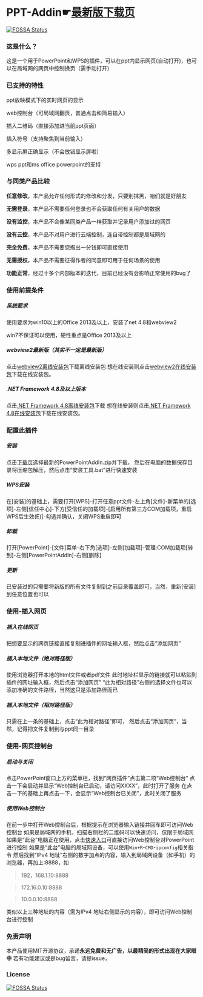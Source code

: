 # PPT-Addin☛[最新版下载页](https://github.com/yuwenhui2020/PPT-Addin/releases)
[![FOSSA Status](https://app.fossa.com/api/projects/git%2Bgithub.com%2Fyuwenhui2020%2FPPT-Addin.svg?type=shield)](https://app.fossa.com/projects/git%2Bgithub.com%2Fyuwenhui2020%2FPPT-Addin?ref=badge_shield)

### 这是什么？
这是一个用于PowerPoint和WPS的插件，可以在ppt内显示网页(自动打开)，也可以在局域网的网页中控制换页（需手动打开）
### 已支持的特性
ppt放映模式下的实时网页的显示

web控制台（可局域网翻页，普通点击和简易输入）

插入二维码（直接添加进当前ppt页面）

插入符号（支持聚焦到当前输入）

多显示屏正确显示（不会放错显示屏啦）

wps ppt和ms office powerpoint的支持

### 与同类产品比较
**任意修改**，本产品允许任何形式的修改和分发，只要别抹黑，咱们就是好朋友

**无需登录**，本产品不需要任何登录也不会获取任何有关用户的数据

**没有监控**，本产品不会像某同类产品一样获取并记录用户添加过的网页

**没有云控**，本产品不对用户进行云端控制，连自带控制都是局域网的

**完全免费**，本产品不需要您掏出一分钱即可直接使用

**无需授权**，本产品不需要征得作者的同意即可用于任何场景的使用

**功能正常**，经过十多个内部版本的迭代，目前已经没有会影响正常使用的bug了
### 使用前提条件
##### 系统要求
使用要求为win10以上的Office 2013及以上，安装了net 4.8和webview2

win7不保证可以使用，硬性重点是Office 2013及以上
##### webview2最新版（其实不一定是最新版）
点击[webview2离线安装包](https://msedge.sf.dl.delivery.mp.microsoft.com/filestreamingservice/files/038e5be3-91a2-4c14-b2eb-2fac728c8c2c/MicrosoftEdgeWebView2RuntimeInstallerX86.exe)下载离线安装包
想在线安装则点击[webview2在线安装包](https://go.microsoft.com/fwlink/p/?LinkId=2124703)下载在线安装包。
##### .NET Framework 4.8及以上版本
点击[.NET Framework 4.8离线安装包](https://go.microsoft.com/fwlink/?linkid=2088631)下载
想在线安装则点击[.NET Framework 4.8在线安装包](https://go.microsoft.com/fwlink/?LinkId=2085155)下载在线安装包。
### 配置此插件
##### 安装
点击[下载页](https://github.com/yuwenhui2020/PPT-Addin/releases)选择最新的PowerPointAddIn.zip并下载，
然后在电脑的数据保存目录将压缩包解压，然后点击“安装工具.bat”进行快速安装
##### WPS安装
在[安装]的基础上，需要打开[WPS]-打开任意ppt文件-左上角[文件]-新菜单的[选项]-左侧[信任中心]-下方[受信任的加载项]-[启用所有第三方COM加载项，重启WPS后生效(E)]-勾选并确认，关闭WPS重启即可
##### 卸载
打开[PowerPoint]-[文件]菜单-右下角[选项]-左侧[加载项]-管理:COM加载项[转到]-左侧[PowerPointAddIn]-右侧[删除]
##### 更新
已安装过的只需要将新版的所有文件复制到之前目录覆盖即可，当然，重新[安装]到任意位置也可以
### 使用-插入网页
##### 插入在线网页
把想要显示的网页链接直接复制进插件的网址输入框，然后点击“添加网页”
##### 插入本地文件（绝对路径版）
使用浏览器打开本地的html文件或者pdf文件
此时地址栏显示的链接就可以粘贴到插件的网址输入框，然后点击“添加网页”
“此为相对路径”右侧的选择文件也可以添加准确的文件路径，当然这只是添加路径而已
##### 插入本地文件（相对路径版）
只需在上一条的基础上，点击“此为相对路径”即可，
然后点击“添加网页”，当然，记得把文件复制到与ppt同一目录
### 使用-网页控制台
##### 启动与关闭
点击PowerPoint窗口上方的菜单栏，找到“网页插件”点击第二项“Web控制台”
点击一下会启动并显示“Web控制台已启动，请访问XXXX”，此时打开了服务
在点击一下的基础上再点击一下，会显示“Web控制台已关闭”，此时关闭了服务
##### 使用Web控制台
在前一步中打开Web控制台后，根据提示在浏览器输入链接并回车即可访问Web控制台
如果是局域网的手机，扫描右侧栏的二维码可以快速访问，仅限于局域网
如果是“此台”电脑正在使用，点击[快速入口](http://localhost:8888)可直接访问Web控制台对PowerPoint进行控制
如果是“此台”电脑的局域网设备，可以使用`Win+R`-`CMD`-`ipconfig`相关指令
然后找到“IPv4 地址”右侧的数字加点的内容，输入到局域网设备（如手机）的浏览器，再加上:8888，如
> 192，168.1.10:8888
 
> 172.16.0.10:8888

> 10.0.0.10:8888

类似以上三种地址的内容（需为IPv4 地址右侧显示的内容），即可访问Web控制台进行控制
### 免责声明
本产品使用MIT开源协议，承诺**永远免费和无广告，以最精简的形式出现在大家眼中**
若有功能建议或是bug留言，请提issue，

### License
[![FOSSA Status](https://app.fossa.com/api/projects/git%2Bgithub.com%2Fyuwenhui2020%2FPPT-Addin.svg?type=large)](https://app.fossa.com/projects/git%2Bgithub.com%2Fyuwenhui2020%2FPPT-Addin?ref=badge_large)
